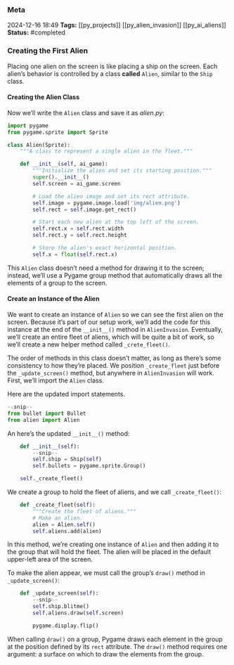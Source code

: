### Meta
2024-12-16 18:49
**Tags:** [[py_projects]] [[py_alien_invasion]] [[py_ai_aliens]]
**Status:** #completed 

### Creating the First Alien
Placing one alien on the screen is like placing a ship on the screen. Each alien’s behavior is controlled by a class **called** `Alien`, similar to the `Ship` class.

#### Creating the Alien Class
Now we’ll write the `Alien` class and save it as *alien.py*:

```Python title:alien.py
import pygame
from pygame.sprite import Sprite

class Alien(Sprite):
	"""A class to represent a single alien in the fleet."""

	def __init__(self, ai_game):
		"""Initialize the alien and set its starting position."""
		super().__init__()
		self.screen = ai_game.screen

		# Load the alien image and set its rect attribute.
		self.image = pygame.image.load('img/alien.png')
		self.rect = self.image.get_rect()

		# Start each new alien at the top left of the screen.
		self.rect.x = self.rect.width
		self.rect.y = self.rect.height

		# Store the alien's exact horizontal position.
		self.x = float(self.rect.x)
```

This `Alien` class doesn’t need a method for drawing it to the screen; instead, we’ll use a Pygame group method that automatically draws all the elements of a group to the screen.

#### Create an Instance of the Alien
We want to create an instance of `Alien` so we can see the first alien on the screen. Because it’s part of our setup work, we’ll add the code for this instance at the end of the `__init__()` method in `AlienInvasion`. Eventually, we’ll create an entire fleet of aliens, which will be quite a bit of work, so we’ll create a new helper method called `_crete_fleet()`.

The order of methods in this class doesn’t matter, as long as there’s some consistency to how they’re placed. We position `_create_fleet` just before the `_update_screen()` method, but anywhere in `AlienInvasion` will work. First, we’ll import the `Alien` class.

Here are the updated import statements.
```Python title:alien_invasion.py
--snip--
from bullet import Bullet
from alien import Alien
```

An here’s the updated `__init__()` method:
```Python title:alien_invasion.py
	def __init__(self):
		--snip--
		self.ship = Ship(self)
		self.bullets = pygame.sprite.Group()

	self._create_fleet()
```

We create a group to hold the fleet of aliens, and we call `_create_fleet()`:
```Python title:alien_invasion.py
	def _create_fleet(self):
		"""Create the fleet of aliens."""
		# Make an alien.
		alien = Alien.self()
		self.aliens.add(alien)
```

In this method, we’re creating one instance of `Alien` and then adding it to the group that will hold the fleet. The alien will be placed in the default upper-left area of the screen.

To make the alien appear, we must call the group’s `draw()` method in `_update_screen()`:
```Python title:alien_invasion.py
	def _update_screen(self):
		--snip--
		self.ship.blitme()
		self.aliens.draw(self.screen)

		pygame.display.flip()
```

When calling `draw()` on a group, Pygame draws each element in the group at the position defined by its `rect` attribute. The `draw()` method requires one argument: a surface on which to draw the elements from the group.